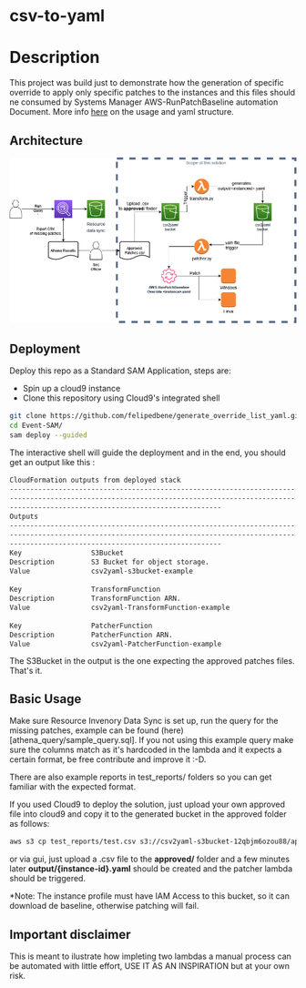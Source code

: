 # csv-to-yaml
# Description
This project was build just to demonstrate how the generation of specific override to apply only specific patches to the instances and this files should ne consumed by Systems Manager AWS-RunPatchBaseline automation Document. 
More info [here](https://docs.aws.amazon.com/systems-manager/latest/userguide/override-list-scenario.html) on the usage and yaml structure.

## Architecture

![Architecture](images/csv2yaml-patcher.drawio.png)

## Deployment

Deploy this repo as a Standard SAM Application, steps are:

- Spin up a cloud9 instance
- Clone this repository using Cloud9's integrated shell

```bash
git clone https://github.com/felipedbene/generate_override_list_yaml.git
cd Event-SAM/
sam deploy --guided
```
The interactive shell will guide the deployment and in the end, you should get an output like this :
 
```
CloudFormation outputs from deployed stack
------------------------------------------------------------------------------------------------------------------------------------------------------------------------------------------------
Outputs                                                                                                                                                                                        
------------------------------------------------------------------------------------------------------------------------------------------------------------------------------------------------
Key                 S3Bucket                                                                                                                                                                   
Description         S3 Bucket for object storage.                                                                                                                                              
Value               csv2yaml-s3bucket-example                                                                                                                                            

Key                 TransformFunction                                                                                                                                                          
Description         TransformFunction ARN.                                                                                                                                                     
Value               csv2yaml-TransformFunction-example                                                                                                                                    

Key                 PatcherFunction                                                                                                                                                            
Description         PatcherFunction ARN.                                                                                                                                                       
Value               csv2yaml-PatcherFunction-example  
```

The S3Bucket in the output is the one expecting the approved patches files. That's it.


## Basic Usage 

Make sure Resource Invenory Data Sync is set up, run the query for the missing patches, example can be found (here)[athena_query/sample_query.sql]. 
If you not using this example query make sure the columns match as it's hardcoded in the lambda and it expects a certain format, be free contribute and improve it :-D.


There are also example reports in test_reports/ folders so you can get familiar with the expected format.

If you used Cloud9 to deploy the solution, just upload your own approved file into cloud9 and copy it to the generated bucket in the approved folder as follows:

```bash
aws s3 cp test_reports/test.csv s3://csv2yaml-s3bucket-12qbjm6ozou88/approved/sample.csv
```

or via gui, just upload a .csv file to the **approved/** folder and a few minutes later **output/{instance-id}.yaml** should be created and the patcher lambda should be triggered.

*Note: The instance profile must have IAM Access to this bucket, so it can download de baseline, otherwise patching will fail.

## Important disclaimer

This is meant to ilustrate how impleting two lambdas a manual process can be automated with little effort, USE IT AS AN INSPIRATION but at your own risk.
